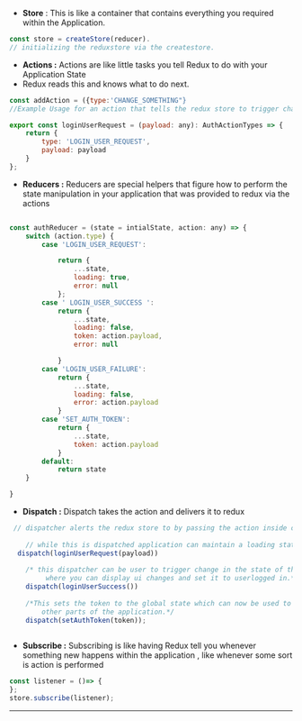 - **Store** :  This is like a container that contains everything you required within the Application.

```jsx
const store = createStore(reducer).
// initializing the reduxstore via the createstore.
```

- **Actions :**  Actions are like little tasks you tell Redux to do with your Application State
- Redux reads this and knows what to do next.

```jsx
const addAction = ({type:'CHANGE_SOMETHING"}
//Example Usage for an action that tells the redux store to trigger change in state.

export const loginUserRequest = (payload: any): AuthActionTypes => {
    return {
        type: 'LOGIN_USER_REQUEST',
        payload: payload
    }
};

```

- **Reducers :** Reducers are special helpers that figure how to perform the state manipulation in your application that was provided to redux via the actions

```jsx

const authReducer = (state = intialState, action: any) => {
    switch (action.type) {
        case 'LOGIN_USER_REQUEST':

            return {
                ...state,
                loading: true,
                error: null
            };
        case ' LOGIN_USER_SUCCESS ':
            return {
                ...state,
                loading: false,
                token: action.payload,
                error: null

            }
        case 'LOGIN_USER_FAILURE':
            return {
                ...state,
                loading: false,
                error: action.payload
            }
        case 'SET_AUTH_TOKEN':
            return {
                ...state,
                token: action.payload
            }
        default:
            return state
    }

}
```

- **Dispatch :** Dispatch takes the action and delivers it to redux

```jsx
 // dispatcher alerts the redux store to by passing the action inside of the dispatcher.
	 	
	// while this is dispatched application can maintain a loading state.
  dispatch(loginUserRequest(payload))
	
	/* this dispatcher can be user to trigger change in the state of the application 
		 where you can display ui changes and set it to userlogged in.*/
	dispatch(loginUserSuccess())
	
	/*This sets the token to the global state which can now be used to unlock 
		other parts of the application.*/
	dispatch(setAuthToken(token));
	
```

- **Subscribe :** Subscribing is like having Redux tell you whenever something new happens within the application , like whenever some sort is action is performed

```jsx
const listener = ()=> {
};
store.subscribe(listener);
```

 ****
